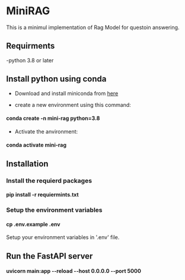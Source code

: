 # MiniRAG

This is a minimul implementation of Rag Model for  questoin answering.

## Requirments

-python 3.8 or later

## Install python using conda

- Download and install miniconda from [here](https://docs.anaconda.com/free/miniconda/miniconda-install/)

- create a new environment using this command:


#### conda create -n mini-rag python=3.8

- Activate the anvironment:

#### conda activate mini-rag


## Installation

### Install the requierd packages
#### pip install -r requiermints.txt

### Setup the environment variables
#### cp .env.example .env

Setup your environment variables in '.env' file.

## Run the FastAPI server

#### uvicorn main:app --reload --host 0.0.0.0 --port 5000